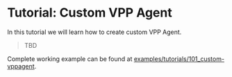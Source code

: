 # Tutorial: Custom VPP Agent

In this tutorial we will learn how to create custom VPP Agent.

> TBD

Complete working example can be found at [examples/tutorials/101_custom-vppagent][example].

[example]: /examples/tutorials/101_custom-vppagent
